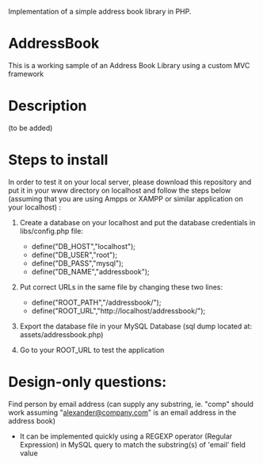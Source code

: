 Implementation of a simple address book library in PHP.
# AddressBook
This is a working sample of an Address Book Library using a custom MVC framework

# Description
(to be added)

# Steps to install
In order to test it on your local server, please download this repository and put it in your www directory on localhost and follow the steps below (assuming that you are using Ampps or XAMPP or similar application on your localhost) :

1) Create a database on your localhost and put the database credentials in libs/config.php file:
    - define("DB_HOST","localhost");
    - define("DB_USER","root");
    - define("DB_PASS","mysql");
    - define("DB_NAME","addressbook");
    
2) Put correct URLs in the same file by changing these two lines:
    - define("ROOT_PATH","/addressbook/");
    - define("ROOT_URL","http://localhost/addressbook/");
    
3) Export the database file in your MySQL Database (sql dump located at: assets/addressbook.php)

4) Go to your ROOT_URL to test the application

# Design-only questions:
Find person by email address (can supply any substring, ie. "comp" should work assuming "alexander@company.com" is an email address in the address book)
- It can be implemented quickly using a REGEXP operator (Regular Expression) in MySQL query to match the substring(s) of 'email' field value
